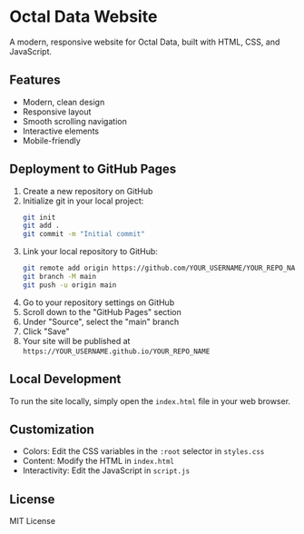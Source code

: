 # Octal Data Website

A modern, responsive website for Octal Data, built with HTML, CSS, and JavaScript.

## Features

- Modern, clean design
- Responsive layout
- Smooth scrolling navigation
- Interactive elements
- Mobile-friendly

## Deployment to GitHub Pages

1. Create a new repository on GitHub
2. Initialize git in your local project:
   ```bash
   git init
   git add .
   git commit -m "Initial commit"
   ```
3. Link your local repository to GitHub:
   ```bash
   git remote add origin https://github.com/YOUR_USERNAME/YOUR_REPO_NAME.git
   git branch -M main
   git push -u origin main
   ```
4. Go to your repository settings on GitHub
5. Scroll down to the "GitHub Pages" section
6. Under "Source", select the "main" branch
7. Click "Save"
8. Your site will be published at `https://YOUR_USERNAME.github.io/YOUR_REPO_NAME`

## Local Development

To run the site locally, simply open the `index.html` file in your web browser.

## Customization

- Colors: Edit the CSS variables in the `:root` selector in `styles.css`
- Content: Modify the HTML in `index.html`
- Interactivity: Edit the JavaScript in `script.js`

## License

MIT License 